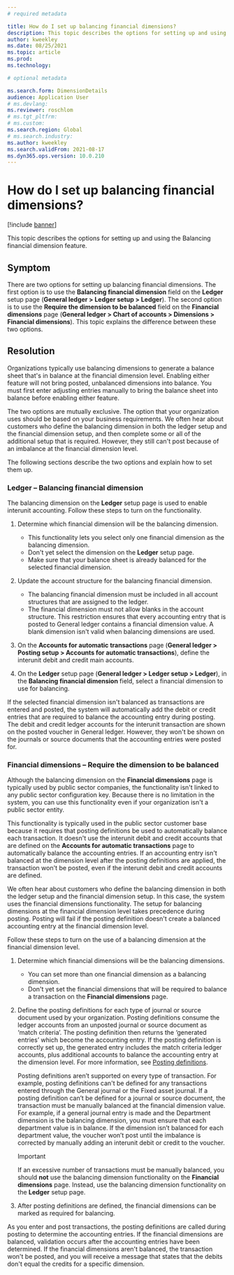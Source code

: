 ```yaml
---
# required metadata

title: How do I set up balancing financial dimensions?
description: This topic describes the options for setting up and using the Balancing financial dimension feature.
author: kweekley
ms.date: 08/25/2021
ms.topic: article
ms.prod: 
ms.technology: 

# optional metadata

ms.search.form: DimensionDetails
audience: Application User
# ms.devlang: 
ms.reviewer: roschlom
# ms.tgt_pltfrm: 
# ms.custom: 
ms.search.region: Global 
# ms.search.industry: 
ms.author: kweekley
ms.search.validFrom: 2021-08-17
ms.dyn365.ops.version: 10.0.210
---
```


# How do I set up balancing financial dimensions?

[!include [banner](../includes/banner.md)]

This topic describes the options for setting up and using the Balancing financial dimension feature.

## Symptom

There are two options for setting up balancing financial dimensions. The first option is to use the **Balancing financial dimension** field on the **Ledger** setup page (**General ledger \> Ledger setup \> Ledger**). The second option is to use the **Require the dimension to be balanced** field on the **Financial dimensions** page (**General ledger > Chart of accounts \> Dimensions \> Financial dimensions**). This topic explains the difference between these two options.

## Resolution

Organizations typically use balancing dimensions to generate a balance sheet that's in balance at the financial dimension level. Enabling either feature will not bring posted, unbalanced dimensions into balance. You must first enter adjusting entries manually to bring the balance sheet into balance before enabling either feature.

The two options are mutually exclusive. The option that your organization uses should be based on your business requirements. We often hear about customers who define the balancing dimension in both the ledger setup and the financial dimension setup, and then complete some or all of the additional setup that is required. However, they still can't post because of an imbalance at the financial dimension level.

The following sections describe the two options and explain how to set them up.

### Ledger – Balancing financial dimension

The balancing dimension on the **Ledger** setup page is used to enable interunit accounting. Follow these steps to turn on the functionality.

1. Determine which financial dimension will be the balancing dimension.

    - This functionality lets you select only one financial dimension as the balancing dimension.
    - Don't yet select the dimension on the **Ledger** setup page.
    - Make sure that your balance sheet is already balanced for the selected financial dimension.

2. Update the account structure for the balancing financial dimension.

    - The balancing financial dimension must be included in all account structures that are assigned to the ledger.
    - The financial dimension must not allow blanks in the account structure. This restriction ensures that every accounting entry that is posted to General ledger contains a financial dimension value. A blank dimension isn't valid when balancing dimensions are used.

3. On the **Accounts for automatic transactions** page (**General ledger \> Posting setup \> Accounts for automatic transactions**), define the interunit debit and credit main accounts.
4. On the **Ledger** setup page (**General ledger \> Ledger setup \> Ledger**), in the **Balancing financial dimension** field, select a financial dimension to use for balancing.

If the selected financial dimension isn't balanced as transactions are entered and posted, the system will automatically add the debit or credit entries that are required to balance the accounting entry during posting. The debit and credit ledger accounts for the interunit transaction are shown on the posted voucher in General ledger. However, they won't be shown on the journals or source documents that the accounting entries were posted for.

### Financial dimensions – Require the dimension to be balanced

Although the balancing dimension on the **Financial dimensions** page is typically used by public sector companies, the functionality isn't linked to any public sector configuration key. Because there is no limitation in the system, you can use this functionality even if your organization isn't a public sector entity.

This functionality is typically used in the public sector customer base because it requires that posting definitions be used to automatically balance each transaction. It doesn't use the interunit debit and credit accounts that are defined on the **Accounts for automatic transactions** page to automatically balance the accounting entries. If an accounting entry isn't balanced at the dimension level after the posting definitions are applied, the transaction won't be posted, even if the interunit debit and credit accounts are defined.

We often hear about customers who define the balancing dimension in both the ledger setup and the financial dimension setup. In this case, the system uses the financial dimensions functionality. The setup for balancing dimensions at the financial dimension level takes precedence during posting. Posting will fail if the posting definition doesn't create a balanced accounting entry at the financial dimension level.

Follow these steps to turn on the use of a balancing dimension at the financial dimension level.

1. Determine which financial dimensions will be the balancing dimensions.

    - You can set more than one financial dimension as a balancing dimension.
    - Don't yet set the financial dimensions that will be required to balance a transaction on the **Financial dimensions** page.

2. Define the posting definitions for each type of journal or source document used by your organization. Posting definitions consume the ledger accounts from an unposted journal or source document as ‘match criteria’. The posting definition then returns the ‘generated entries’ which become the accounting entry. If the posting definition is correctly set up, the generated entry includes the match criteria ledger accounts, plus additional accounts to balance the accounting entry at the dimension level. For more information, see [Posting definitions](posting-definitions.md). 
   
   Posting definitions aren’t supported on every type of transaction. For example, posting definitions can't be defined for any transactions entered through the General journal or the Fixed asset journal. If a posting definition can’t be defined for a journal or source document, the transaction must be manually balanced at the financial dimension value. For example, if a general journal entry is made and the Department dimension is the balancing dimension, you must ensure that each department value is in balance.  If the dimension isn’t balanced for each department value, the voucher won’t post until the imbalance is corrected by manually adding an interunit debit or credit to the voucher. 

    > [!IMPORTANT]
    > If an excessive number of transactions must be manually balanced, you should **not** use the balancing dimension functionality on the **Financial dimensions** page. Instead, use the balancing dimension functionality on the **Ledger** setup page.

3. After posting definitions are defined, the financial dimensions can be marked as required for balancing.

As you enter and post transactions, the posting definitions are called during posting to determine the accounting entries. If the financial dimensions are balanced, validation occurs after the accounting entries have been determined. If the financial dimensions aren't balanced, the transaction won't be posted, and you will receive a message that states that the debits don't equal the credits for a specific dimension.
